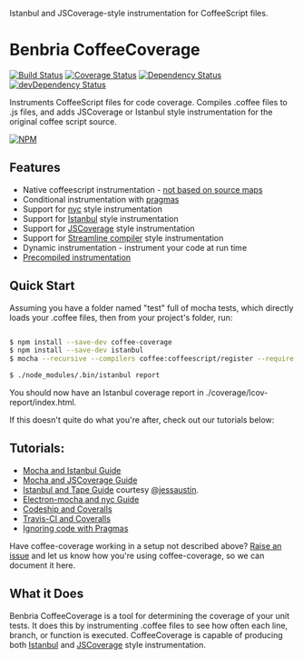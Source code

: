 Istanbul and JSCoverage-style instrumentation for CoffeeScript files.

Benbria CoffeeCoverage
======================

[![Build Status](https://travis-ci.org/benbria/coffee-coverage.svg?branch=master)](https://travis-ci.org/benbria/coffee-coverage)
[![Coverage Status](https://coveralls.io/repos/benbria/coffee-coverage/badge.svg?branch=master)](https://coveralls.io/r/benbria/coffee-coverage?branch=master)
[![Dependency Status](https://david-dm.org/benbria/coffee-coverage.svg)](https://david-dm.org/benbria/coffee-coverage)
[![devDependency Status](https://david-dm.org/benbria/coffee-coverage/dev-status.svg)](https://david-dm.org/benbria/coffee-coverage#info=devDependencies)

Instruments CoffeeScript files for code coverage.  Compiles .coffee files to .js files, and adds JSCoverage or Istanbul style instrumentation for the original coffee script source.

[![NPM](https://nodei.co/npm/coffee-coverage.png?downloads=true&downloadRank=true&stars=true)](https://npmjs.org/package/coffee-coverage)

Features
--------

* Native coffeescript instrumentation - [not based on source maps](./docs/comparison-to-ibrik.md)
* Conditional instrumentation with [pragmas](./docs/pragmas.md)
* Support for [nyc](./docs/HOWTO-nyc.md) style instrumentation
* Support for [Istanbul](./docs/HOWTO-istanbul.md) style instrumentation
* Support for [JSCoverage](./docs/HOWTO-jscoverage.md) style instrumentation
* Support for [Streamline compiler](./docs/streamline.md) style instrumentation
* Dynamic instrumentation - instrument your code at run time
* [Precompiled instrumentation](./docs/cli.md)

Quick Start
-----------

Assuming you have a folder named "test" full of mocha tests, which directly loads your .coffee
files, then from your project's folder, run:

```bash

$ npm install --save-dev coffee-coverage
$ npm install --save-dev istanbul
$ mocha --recursive --compilers coffee:coffeescript/register --require coffee-coverage/register-istanbul test

$ ./node_modules/.bin/istanbul report
```

You should now have an Istanbul coverage report in ./coverage/lcov-report/index.html.

If this doesn't quite do what you're after, check out our tutorials below:

Tutorials:
----------

* [Mocha and Istanbul Guide](./docs/HOWTO-istanbul.md)
* [Mocha and JSCoverage Guide](./docs/HOWTO-jscoverage.md)
* [Istanbul and Tape Guide](./docs/HOWTO-tape-not-mocha.md) courtesy [@jessaustin](https://github.com/jessaustin).
* [Electron-mocha and nyc Guide](./docs/HOWTO-electron-mocha.md)
* [Codeship and Coveralls](./docs/HOWTO-codeship-and-coveralls.md)
* [Travis-CI and Coveralls](./docs/HOWTO-travisci-and-coveralls.md)
* [Ignoring code with Pragmas](./docs/pragmas.md)

Have coffee-coverage working in a setup not described above?
[Raise an issue](https://github.com/benbria/coffee-coverage/issues/new) and let us know how you're
using coffee-coverage, so we can document it here.

What it Does
------------

Benbria CoffeeCoverage is a tool for determining the coverage of your unit tests.  It does this
by instrumenting .coffee files to see how often each line, branch, or function is executed.
CoffeeCoverage is capable of producing both [Istanbul](./docs/HOWTO-istanbul.md) and
[JSCoverage](./docs/HOWTO-jscoverage.md) style instrumentation.
